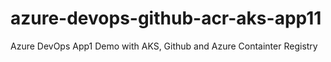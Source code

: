 # azure-devops-github-acr-aks-app11
Azure DevOps App1 Demo with AKS, Github and Azure Containter Registry
